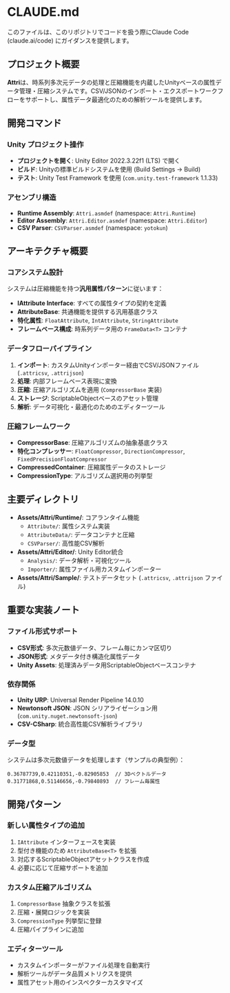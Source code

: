 # CLAUDE.md

このファイルは、このリポジトリでコードを扱う際にClaude Code (claude.ai/code) にガイダンスを提供します。

## プロジェクト概要

**Attri**は、時系列多次元データの処理と圧縮機能を内蔵したUnityベースの属性データ管理・圧縮システムです。CSV/JSONのインポート・エクスポートワークフローをサポートし、属性データ最適化のための解析ツールを提供します。

## 開発コマンド

### Unity プロジェクト操作
- **プロジェクトを開く**: Unity Editor 2022.3.22f1 (LTS) で開く
- **ビルド**: Unityの標準ビルドシステムを使用 (Build Settings → Build)
- **テスト**: Unity Test Framework を使用 (`com.unity.test-framework` 1.1.33)

### アセンブリ構造
- **Runtime Assembly**: `Attri.asmdef` (namespace: `Attri.Runtime`)
- **Editor Assembly**: `Attri.Editor.asmdef` (namespace: `Attri.Editor`) 
- **CSV Parser**: `CSVParser.asmdef` (namespace: `yotokun`)

## アーキテクチャ概要

### コアシステム設計
システムは圧縮機能を持つ**汎用属性パターン**に従います：

- **IAttribute Interface**: すべての属性タイプの契約を定義
- **AttributeBase<T>**: 共通機能を提供する汎用基底クラス
- **特化属性**: `FloatAttribute`, `IntAttribute`, `StringAttribute`
- **フレームベース構成**: 時系列データ用の `FrameData<T>` コンテナ

### データフローパイプライン
1. **インポート**: カスタムUnityインポーター経由でCSV/JSONファイル (`.attricsv`, `.attrijson`)
2. **処理**: 内部フレームベース表現に変換
3. **圧縮**: 圧縮アルゴリズムを適用 (`CompressorBase` 実装)
4. **ストレージ**: ScriptableObjectベースのアセット管理
5. **解析**: データ可視化・最適化のためのエディターツール

### 圧縮フレームワーク
- **CompressorBase**: 圧縮アルゴリズムの抽象基底クラス
- **特化コンプレッサー**: `FloatCompressor`, `DirectionCompressor`, `FixedPrecisionFloatCompressor`
- **CompressedContainer**: 圧縮属性データのストレージ
- **CompressionType**: アルゴリズム選択用の列挙型

## 主要ディレクトリ

- **Assets/Attri/Runtime/**: コアランタイム機能
  - `Attribute/`: 属性システム実装
  - `AttributeData/`: データコンテナと圧縮
  - `CSVParser/`: 高性能CSV解析
- **Assets/Attri/Editor/**: Unity Editor統合
  - `Analysis/`: データ解析・可視化ツール
  - `Importer/`: 属性ファイル用カスタムインポーター
- **Assets/Attri/Sample/**: テストデータセット (`.attricsv`, `.attrijson` ファイル)

## 重要な実装ノート

### ファイル形式サポート
- **CSV形式**: 多次元数値データ、フレーム毎にカンマ区切り
- **JSON形式**: メタデータ付き構造化属性データ
- **Unity Assets**: 処理済みデータ用ScriptableObjectベースコンテナ

### 依存関係
- **Unity URP**: Universal Render Pipeline 14.0.10
- **Newtonsoft JSON**: JSON シリアライゼーション用 (`com.unity.nuget.newtonsoft-json`)
- **CSV-CSharp**: 統合高性能CSV解析ライブラリ

### データ型
システムは多次元数値データを処理します（サンプルの典型例）：
```
0.36787739,0.42110351,-0.82905853  // 3Dベクトルデータ
0.31771868,0.51146656,-0.79840893  // フレーム毎属性
```

## 開発パターン

### 新しい属性タイプの追加
1. `IAttribute` インターフェースを実装
2. 型付き機能のため `AttributeBase<T>` を拡張
3. 対応するScriptableObjectアセットクラスを作成
4. 必要に応じて圧縮サポートを追加

### カスタム圧縮アルゴリズム
1. `CompressorBase` 抽象クラスを拡張
2. 圧縮・展開ロジックを実装
3. `CompressionType` 列挙型に登録
4. 圧縮パイプラインに追加

### エディターツール
- カスタムインポーターがファイル処理を自動実行
- 解析ツールがデータ品質メトリクスを提供
- 属性アセット用のインスペクターカスタマイズ